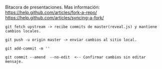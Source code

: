 Bitacora de presentaciones.
    Mas información:
	https://help.github.com/articles/fork-a-repo/
	 https://help.github.com/articles/syncing-a-fork/

	git fetch upstream -> recibe commits de master(reveal.js) y mantiene cambios locales.

	git push -u origin master -> enviar cambios al sitio local.

	git add-commit -m ''

	git commit --amend  --no-edit  <-- Confirmar cambios sin editar mensaje.



